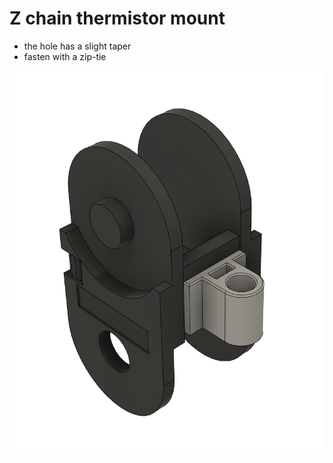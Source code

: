 # Z chain thermistor mount

- the hole has a slight taper
- fasten with a zip-tie

![Z chain thermistor mount](./Z_chain_thermistor_mount.png "Z chain thermistor mount")